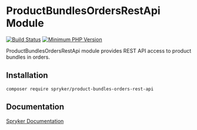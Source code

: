 # ProductBundlesOrdersRestApi Module
[![Build Status](https://travis-ci.org/spryker/product-bundles-orders-rest-api.svg)](https://travis-ci.org/spryker/product-bundles-orders-rest-api)
[![Minimum PHP Version](https://img.shields.io/badge/php-%3E%3D%207.2-8892BF.svg)](https://php.net/)

ProductBundlesOrdersRestApi module provides REST API access to product bundles in orders.

## Installation

```
composer require spryker/product-bundles-orders-rest-api
```

## Documentation

[Spryker Documentation](https://academy.spryker.com/developing_with_spryker/module_guide/modules.html)
